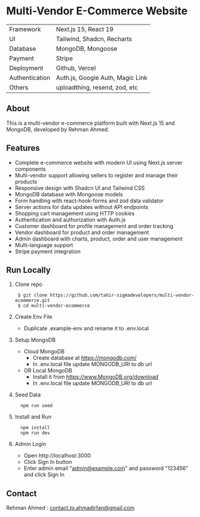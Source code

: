 # Multi-Vendor E-Commerce Website

|                |                                  |
| -------------- | -------------------------------- |
| Framework      | Next.js 15, React 19             |
| UI             | Tailwind, Shadcn, Recharts       |
| Database       | MongoDB, Mongoose                |
| Payment        | Stripe                           |
| Deployment     | Github, Vercel                   |
| Authentication | Auth.js, Google Auth, Magic Link |
| Others         | uploadthing, resend, zod, etc    |

## About

This is a multi-vendor e-commerce platform built with Next.js 15 and MongoDB, developed by Rehman Ahmed.

## Features

- Complete e-commerce website with modern UI using Next.js server components
- Multi-vendor support allowing sellers to register and manage their products
- Responsive design with Shadcn UI and Tailwind CSS
- MongoDB database with Mongoose models
- Form handling with react-hook-forms and zod data validator
- Server actions for data updates without API endpoints
- Shopping cart management using HTTP cookies
- Authentication and authorization with Auth.js
- Customer dashboard for profile management and order tracking
- Vendor dashboard for product and order management
- Admin dashboard with charts, product, order and user management
- Multi-language support
- Stripe payment integration

## Run Locally

1. Clone repo

   ```shell
    $ git clone https://github.com/tahir-sigmadevelopers/multi-vendor-ecommerce.git
    $ cd multi-vendor-ecommerce
   ```

2. Create Env File

   - Duplicate .example-env and rename it to .env.local

3. Setup MongoDB

   - Cloud MongoDB
     - Create database at https://mongodb.com/
     - In .env.local file update MONGODB_URI to db url
   - OR Local MongoDB
     - Install it from https://www.MongoDB.org/download
     - In .env.local file update MONGODB_URI to db url

4. Seed Data

   ```shell
     npm run seed
   ```

5. Install and Run

   ```shell
     npm install
     npm run dev
   ```

6. Admin Login

   - Open http://localhost:3000
   - Click Sign In button
   - Enter admin email "admin@example.com" and password "123456" and click Sign In

## Contact

Rehman Ahmed : contact.to.ahmadirfan@gmail.com
